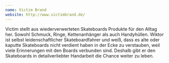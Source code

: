 ```yaml
---
name: Victim Brand
website: http://www.victimbrand.de/
---
```


Victim stellt aus wiederverwerteten Skateboards Produkte für den Alltag her. Sowohl Schmuck, Ringe, Kettenanhänger als auch Handyhüllen. Wiktor ist selbst leidenschaftlicher Skateboardfahrer und weiß, dass es alte oder kaputte Skateboards nicht verdient haben in der Ecke zu verstauben, weil viele Erinnerungen mit den Boards verbunden sind. Deshalb gibt er den Skateboards in detailverliebter Handarbeit die Chance weiter zu leben.
